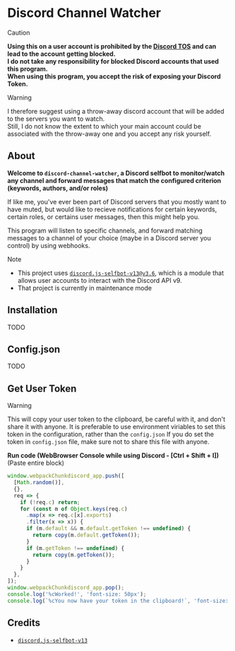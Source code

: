 # Discord Channel Watcher

> [!CAUTION]
> **Using this on a user account is prohibited by the [Discord TOS](https://discord.com/terms) and can lead to the account getting blocked.**  
> **I do not take any responsibility for blocked Discord accounts that used this program.**  
> **When using this program, you accept the risk of exposing your Discord Token.**

> [!WARNING]
> I therefore suggest using a throw-away discord account that will be added to the servers you want to watch.  
> Still, I do not know the extent to which your main account could be associated with the throw-away one and you accept any risk yourself.

## About

<strong>Welcome to `discord-channel-watcher`, a Discord selfbot to monitor/watch any channel and forward messages that match the configured criterion (keywords, authors, and/or roles)</strong>

If like me, you've ever been part of Discord servers that you mostly want to have muted, but would like to recieve notifications for certain keywords, certain roles, or certains user messages, then this might help you.  

This program will listen to specific channels, and forward matching messages to a channel of your choice (maybe in a Discord server you control) by using webhooks.


> [!NOTE]
> - This project uses [`discord.js-selfbot-v13@v3.6`](https://github.com/aiko-chan-ai/discord.js-selfbot-v13), which is a module that allows user accounts to interact with the Discord API v9.
>  - That project is currently in maintenance mode

## Installation

TODO

## Config.json

TODO

## Get User Token

> [!WARNING]
> This will copy your user token to the clipboard, be careful with it, and don't share it with anyone.
> It is preferable to use environment viriables to set this token in the configuration, rather than the `config.json`
> If you do set the token in `config.json` file, make sure not to share this file with anyone.

<strong>Run code (WebBrowser Console while using Discord - [Ctrl + Shift + I])</strong>  
(Paste entire block)

```js
window.webpackChunkdiscord_app.push([
  [Math.random()],
  {},
  req => {
    if (!req.c) return;
    for (const m of Object.keys(req.c)
      .map(x => req.c[x].exports)
      .filter(x => x)) {
      if (m.default && m.default.getToken !== undefined) {
        return copy(m.default.getToken());
      }
      if (m.getToken !== undefined) {
        return copy(m.getToken());
      }
    }
  },
]);
window.webpackChunkdiscord_app.pop();
console.log('%cWorked!', 'font-size: 50px');
console.log(`%cYou now have your token in the clipboard!`, 'font-size: 16px');
```

## Credits
- [`discord.js-selfbot-v13`](https://github.com/aiko-chan-ai/discord.js-selfbot-v13)